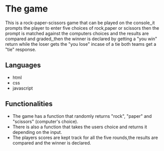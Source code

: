 # The game

 This is a rock-paper-scissors game that can be played on the console,,it prompts the player to enter five choices of rock,paper or scissors then the prompt is matched against the computers choices and the results are compared and graded,,then the winner is declared by getting a "you win" return while the loser gets the "you lose" incase of a tie both teams get a "tie" response.

## Languages
- html
- css
- javascript

 ## Functionalities
 - The game has a function that  randomly returns "rock", "paper" and "scissors" (computer's choice).
 - There is also a function that takes the users choice and returns it depending on the input.
 - The players scores are kept track for all the five rounds,the results are compared and the winner is declared.
